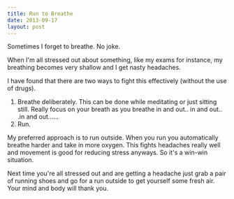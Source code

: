 ```yaml
---
title: Run to Breathe
date: 2013-09-17
layout: post
---
```

Sometimes I forget to breathe. No joke. 

When I'm all stressed out about something, like my exams for instance, my breathing becomes very shallow and I get nasty headaches.

I have found that there are two ways to fight this effectively (without the use of drugs).

1. Breathe deliberately. This can be done while meditating or just sitting still. Really focus on your breath as you breathe in and out.. in and out.. .in and out......
2. Run.

My preferred approach is to run outside. When you run you automatically breathe harder and take in more oxygen. This fights headaches really well and movement is good for reducing stress anyways. So it's a win-win situation.

Next time you're all stressed out and are getting a headache just grab a pair of running shoes and go for a run outside to get yourself some fresh air. Your mind and body will thank you.
 